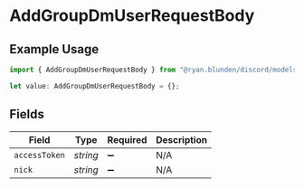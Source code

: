 # AddGroupDmUserRequestBody

## Example Usage

```typescript
import { AddGroupDmUserRequestBody } from "@ryan.blunden/discord/models/operations";

let value: AddGroupDmUserRequestBody = {};
```

## Fields

| Field              | Type               | Required           | Description        |
| ------------------ | ------------------ | ------------------ | ------------------ |
| `accessToken`      | *string*           | :heavy_minus_sign: | N/A                |
| `nick`             | *string*           | :heavy_minus_sign: | N/A                |